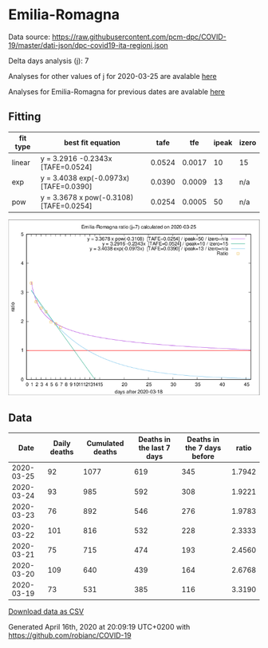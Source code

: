 # Emilia-Romagna

Data source: https://raw.githubusercontent.com/pcm-dpc/COVID-19/master/dati-json/dpc-covid19-ita-regioni.json

Delta days analysis (j): 7

Analyses for other values of j for 2020-03-25 are avalable [here](../2020-03-25/README.md)

Analyses for Emilia-Romagna for previous dates are avalable [here](../README.md)

## Fitting 
|fit type|best fit equation|tafe|tfe|ipeak|izero|
|-------|-----|--------|------|---|---|
|linear|y = 3.2916 -0.2343x  [TAFE=0.0524]|0.0524|0.0017|10|15|
|exp|y = 3.4038 exp(-0.0973x)  [TAFE=0.0390]|0.0390|0.0009|13|n/a|
|pow|y = 3.3678 x pow(-0.3108)  [TAFE=0.0254]|0.0254|0.0005|50|n/a|

![Plot](COVID-19_emilia-romagna_j7_2020-03-25.png)

## Data
|Date|Daily deaths|Cumulated deaths|Deaths in the last 7 days|Deaths in the 7 days before|ratio|
|----|----------|-----------|-------|--------------------|-----|
|2020-03-25|92|1077|619|345|1.7942|
|2020-03-24|93|985|592|308|1.9221|
|2020-03-23|76|892|546|276|1.9783|
|2020-03-22|101|816|532|228|2.3333|
|2020-03-21|75|715|474|193|2.4560|
|2020-03-20|109|640|439|164|2.6768|
|2020-03-19|73|531|385|116|3.3190|

[Download data as CSV](COVID-19_emilia-romagna_j7_2020-03-25.csv)

Generated April 16th, 2020 at 20:09:19 UTC+0200 with https://github.com/robianc/COVID-19
